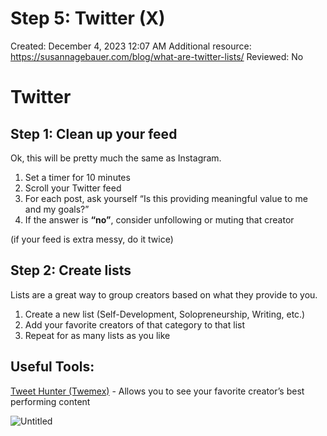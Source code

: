 # Step 5: Twitter (X)

Created: December 4, 2023 12:07 AM
Additional resource: https://susannagebauer.com/blog/what-are-twitter-lists/
Reviewed: No

# Twitter

## **Step 1: Clean up your feed**

Ok, this will be pretty much the same as Instagram.

1. Set a timer for 10 minutes
2. Scroll your Twitter feed
3. For each post, ask yourself “Is this providing meaningful value to me and my goals?”
4. If the answer is **“no”**, consider unfollowing or muting that creator

(if your feed is extra messy, do it twice)

## **Step 2: Create lists**

Lists are a great way to group creators based on what they provide to you.

1. Create a new list (Self-Development, Solopreneurship, Writing, etc.)
2. Add your favorite creators of that category to that list
3. Repeat for as many lists as you like

## Useful Tools:

[Tweet Hunter (Twemex)](https://chrome.google.com/webstore/detail/tweet-hunter-x-sidebar-fo/amoldiondpmjdnllknhklocndiibkcoe) - Allows you to see your favorite creator’s best performing content

![Untitled](Step%205%20Twitter%20(X)%20489ed139d4ae454c8dd83beb253ac118/Untitled.png)